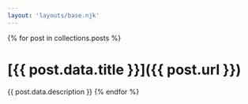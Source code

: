 ```yaml
---
layout: 'layouts/base.njk'
---
```


{% for post in collections.posts %}
# [{{ post.data.title }}]({{ post.url }})
{{ post.data.description }}
{% endfor %}